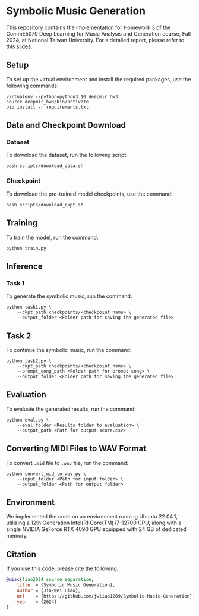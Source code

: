 # Symbolic Music Generation

This repository contains the implementation for Homework 3 of the CommE5070 Deep Learning for Music Analysis and Generation course, Fall 2024, at National Taiwan University. For a detailed report, please refer to this [slides](https://docs.google.com/presentation/d/1f27a5Ok4PWTeoof0pUThKlr9Kegm_fX5AYOJuFv4s_w/edit?usp=sharing).


## Setup
To set up the virtual environment and install the required packages, use the following commands:
```
virtualenv --python=python3.10 deepmir_hw3
source deepmir_hw3/bin/activate
pip install -r requirements.txt
```


## Data and Checkpoint Download

### Dataset
To download the dataset, run the following script:
```
bash scripts/download_data.sh
```

### Checkpoint
To download the pre-trained model checkpoints, use the command:
```
bash scripts/download_ckpt.sh
```


## Training
To train the model, run the command:
```
python train.py
```


## Inference

### Task 1
To generate the symbolic music, run the command:
```
python task1.py \
    --ckpt_path checkpoints/<checkpoint name> \
    --output_folder <Folder path for saving the generated file>
```

## Task 2
To continue the symbolic music, run the command:
```
python task2.py \
    --ckpt_path checkpoints/<checkpoint name> \
    --prompt_song_path <Folder path for prompt song> \
    --output_folder <Folder path for saving the generated file>
```


## Evaluation
To evaluate the generated results, run the command:
```
python eval.py \
    --eval_folder <Results folder to evaluation> \
    --output_path <Path for output score.csv>
```


## Converting MIDI Files to WAV Format
To convert `.mid` file to `.wav` file, run the command:
```
python convert_mid_to_wav.py \
    --input_folder <Path for input folder> \
    --output_folder <Path for output folder>
```


## Environment
We implemented the code on an environment running Ubuntu 22.04.1, utilizing a 12th Generation Intel(R) Core(TM) i7-12700 CPU, along with a single NVIDIA GeForce RTX 4090 GPU equipped with 24 GB of dedicated memory.


## Citation
If you use this code, please cite the following:
```bibtex
@misc{liao2024_source_separation,
    title  = {Symbolic Music Generation},
    author = {Jia-Wei Liao},
    url    = {https://github.com/jwliao1209/Symbolic-Music-Generation},
    year   = {2024}
}
```
